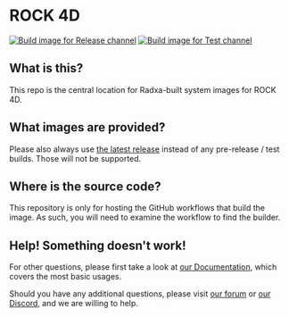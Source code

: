 # ROCK 4D
[![Build image for Release channel](https://github.com/radxa-build/rock-4d/actions/workflows/build.yaml/badge.svg)](https://github.com/radxa-build/rock-4d/actions/workflows/build.yaml) [![Build image for Test channel](https://github.com/radxa-build/rock-4d/actions/workflows/test.yaml/badge.svg)](https://github.com/radxa-build/rock-4d/actions/workflows/test.yaml)

## What is this?

This repo is the central location for Radxa-built system images for ROCK 4D.

## What images are provided?

Please also always use [the latest release](https://github.com/radxa-build/rock-4d/releases/latest) instead of any pre-release / test builds. Those will not be supported.

## Where is the source code?

This repository is only for hosting the GitHub workflows that build the image. As such, you will need to examine the workflow to find the builder.

## Help! Something doesn't work!

For other questions, please first take a look at [our Documentation](https://docs.radxa.com), which covers the most basic usages.

Should you have any additional questions, please visit [our forum](https://forum.radxa.com/) or [our Discord](https://rock.sh/go), and we are willing to help.
